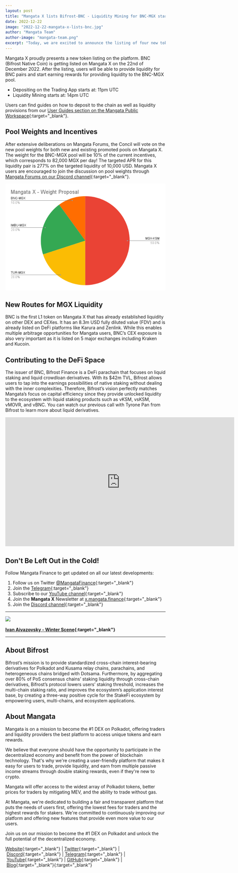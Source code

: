 ```yaml
---
layout: post
title: "Mangata X lists Bifrost-BNC - Liquidity Mining for BNC-MGX starts on December 23!"
date: 2022-12-22
image: "2022-12-22-mangata-x-lists-bnc.jpg"
author: "Mangata Team"
author-image: "mangata-team.png"
excerpt: "Today, we are excited to announce the listing of four new tokens on Mangata X: BNC, vMOVR, vKSM, and vsKSM. The listing will double the amount of tokens available on the Kusama DEX Mangata X. These tokens will be made available through a new XCM channel to Bifrost. Users will be able to deposit and swap tokens in the coming days. New liquidity mining incentives and arbitrage opportunities will open up as a result of these listings."
---
```


Mangata X proudly presents a new token listing on the platform. BNC (Bifrost Native Coin) is getting listed on Mangata X on the 22nd of December 2022. After the listing, users will be able to provide liquidity for BNC pairs and start earning rewards for providing liquidity to the BNC-MGX pool.
- Depositing on the Trading App starts at: 11pm UTC
- Liquidity Mining starts at: 14pm UTC

Users can find guides on how to deposit to the chain as well as liquidity provisions from our [User Guides section on the Mangata Public Workspace](https://mangata-finance.notion.site/User-Guide-f53e744dc1be4fbf809fc8f3f127b2a8){:target="\_blank"}.

## Pool Weights and Incentives

After extensive deliberations on Mangata Forums, the Concil will vote on the new pool weights for both new and existing promoted pools on Mangata X. The weight for the BNC-MGX pool will be 10% of the current incentives, which corresponds to 82,000 MGX per day! The targeted APR for this liquidity pair is 277% on the targeted liquidity of 10,000 USD. Mangata X users are encouraged to join the discussion on pool weights through [Mangata Forums on our Discord channel](https://discord.com/channels/776977650907480074/1047932033701269554){:target="\_blank"}.

![Untitled](assets/posts/2022-12-22-bnc-mgx-pool-weights.png)

## New Routes for MGX Liquidity

BNC is the first L1 token on Mangata X that has already established liquidity on other DEX and CEXes. It has an 8.3m USD fully diluted value (FDV) and is already listed on DeFi platforms like Karura and Zenlink. While this enables multiple arbitrage opportunities for Mangata users, BNC’s CEX exposure is also very important as it is listed on 5 major exchanges including Kraken and Kucoin.

## Contributing to the DeFi Space

The issuer of BNC, Bifrost Finance is a DeFi parachain that focuses on liquid staking and liquid crowdloan derivatives. With its $42m TVL, Bifrost allows users to tap into the earnings possibilities of native staking without dealing with the inner complexities. Therefore, Bifrost’s vision perfectly matches Mangata’s focus on capital efficiency since they provide unlocked liquidity to the ecosystem with liquid staking products such as vKSM, vsKSM, vMOVR, and vBNC. You can watch our previous call with Tyrone Pan from Bifrost to learn more about liquid derivatives.

<iframe width="720" height="405" src="https://www.youtube.com/embed/ny3eCK3NRso" title="YouTube video player" frameborder="0" allow="accelerometer; autoplay; clipboard-write; encrypted-media; gyroscope; picture-in-picture" allowfullscreen></iframe>

## **Don't Be Left Out in the Cold!**

Follow Mangata Finance to get updated on all our latest developments:

1. Follow us on Twitter [@MangataFinance](https://twitter.com/MangataFinance){:target="\_blank"}
2. Join the [Telegram](https://t.me/mgtfi){:target="\_blank"}
3. Subscribe to our [YouTube channel](http://youtube.com/c/MangataFinance){:target="\_blank"}
4. Join the **Mangata X** Newsletter at [x.mangata.finance](https://x.mangata.finance/){:target="\_blank"}
5. Join the [Discord channel](https://discord.gg/mangata){:target="\_blank"}

---

![](assets/posts/2022-12-22-winter-mangata.png)

**[Ivan Aivazovsky - Winter Scene](https://commons.wikimedia.org/wiki/File:Ivan_Constantinovich_Aivazovsky_-_Winter_Scene_in_Little_Russia.JPG){:target="\_blank"}**

---

## About Bifrost

Bifrost’s mission is to provide standardized cross-chain interest-bearing derivatives for Polkadot and Kusama relay chains, parachains, and heterogeneous chains bridged with Dotsama. Furthermore, by aggregating over 80% of PoS consensus chains’ staking liquidity through cross-chain derivatives, Bifrost’s protocol lowers users’ staking threshold, increases the multi-chain staking ratio, and improves the ecosystem’s application interest base, by creating a three-way positive cycle for the StakeFi ecosystem by empowering users, multi-chains, and ecosystem applications.

## About Mangata

Mangata is on a mission to become the #1 DEX on Polkadot, offering traders and liquidity providers the best platform to access unique tokens and earn rewards.

We believe that everyone should have the opportunity to participate in the decentralized economy and benefit from the power of blockchain technology. That's why we're creating a user-friendly platform that makes it easy for users to trade, provide liquidity, and earn from multiple passive income streams through double staking rewards, even if they're new to crypto.

Mangata will offer access to the widest array of Polkadot tokens, better prices for traders by mitigating MEV, and the ability to trade without gas.

At Mangata, we're dedicated to building a fair and transparent platform that puts the needs of users first, offering the lowest fees for traders and the highest rewards for stakers. We're committed to continuously improving our platform and offering new features that provide even more value to our users.

Join us on our mission to become the #1 DEX on Polkadot and unlock the full potential of the decentralized economy.

[Website](https://mangata.finance/){:target="\_blank"} | [Twitter](https://twitter.com/MangataFinance){:target="\_blank"} | [Discord](https://discord.com/invite/mangata){:target="\_blank"} | [Telegram](https://t.me/mgtfi){:target="\_blank"} | [YouTube](https://www.youtube.com/c/mangatafinance/){:target="\_blank"} | [GitHub](https://github.com/mangata-finance){:target="\_blank"} | [Blog](https://blog.mangata.finance/){:target="\_blank"}{:target="\_blank"}
